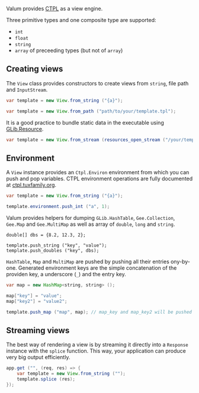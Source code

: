 Valum provides
[CTPL](http://ctpl.tuxfamily.org/doc/unstable/ctpl-CtplEnviron.html) as a view
engine.

Three primitive types and one composite type are supported:

 - `int`
 - `float`
 - `string`
 - `array` of preceeding types (but not of `array`)

Creating views
--------------

The `View` class provides constructors to create views from `string`, file path
and `InputStream`.

```java
var template = new View.from_string ("{a}");
```

```java
var template = new View.from_path ("path/to/your/template.tpl");
```

It is a good practice to bundle static data in the executable using
[GLib.Resource](http://valadoc.org/#!api=gio-2.0/GLib.Resource).
```java
var template = new View.from_stream (resources_open_stream ("/your/template.tpl"));
```

Environment
-----------

A `View` instance provides an `Ctpl.Environ` environment from which you can push
and pop variables. CTPL environment operations are fully documented at
[ctpl.tuxfamily.org](http://ctpl.tuxfamily.org/doc/unstable/ctpl-CtplEnviron.html).

```java
var template = new View.from_string ("{a}");

template.environment.push_int ("a", 1);
```

Valum provides helpers for dumping `GLib.HashTable`, `Gee.Collection`, `Gee.Map`
and `Gee.MultiMap` as well as array of `double`, `long` and `string`.

```
double[] dbs = {8.2, 12.3, 2};

template.push_string ("key", "value");
template.push_doubles ("key", dbs);
```

`HashTable`, `Map` and `MultiMap` are pushed by pushing all their entries
ony-by-one.  Generated environment keys are the simple concatenation of the
providen key, a underscore (`_`) and the entry key.

```java
var map = new HashMap<string, string> ();

map["key"] = "value";
map["key2"] = "value2";

template.push_map ("map", map); // map_key and map_key2 will be pushed
```

Streaming views
---------------

The best way of rendering a view is by streaming it directly into a `Response`
instance with the `splice` function. This way, your application can produce very
big output efficiently.

```java
app.get ("", (req, res) => {
    var template = new View.from_string ("");
    template.splice (res);
});
```
